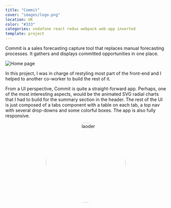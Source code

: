 ```yaml
---
title: "Commit"
cover: "images/logo.png"
location: UK
color: "#333"
categories: vodafone react redux webpack web-app inverted
template: project
---
```


<style>
.loader {
  border-radius: 100%;
  height: 250px;
  width: 250px;
}
</style>

Commit is a sales forecasting capture tool that replaces manual forecasting processes. It gathers and displays committed opportunities in one place.

![](/work/commit/images/1.png "Home page")

In this project, I was in charge of restyling most part of the front-end and I helped to another co-worker to build the rest of it.

From a UI perspective, Commit is quite a straight-forward app. Perhaps, one of the most interesting aspects, would be the animated SVG radial charts that I had to build for the summary section in the header. The rest of the UI is just composed of a tabs component with a table on each tab, a top nav with several drop-downs and some colorful boxes. The app is also fully responsive.

<p style="text-align: center">
  <img class="loader" src="/work/commit/images/loader.gif" alt="laoder" />
</p>
